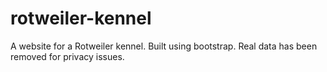 # rotweiler-kennel

A website for a Rotweiler kennel. Built using bootstrap.
Real data has been removed for privacy issues.
